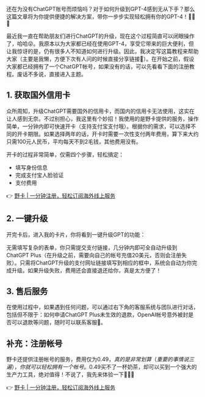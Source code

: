 还在为没有ChatGPT账号而烦恼吗？对于如何升级到GPT-4感到无从下手？那么这篇文章将为你提供便捷的解决方案，带你一步步实现轻松拥有你的GPT-4！🚀🚀🚀

最近我一直在帮助朋友们进行ChatGPT的升级，现在这个过程简直可以闭眼操作了，哈哈😝。我原本以为大家都已经在使用GPT-4，享受它带来的巨大便利，但让我惊讶的是，仍有很多人不知道如何进行升级。因此，我决定写这篇教程来帮助大家（主要是我懒，方便下次有人问的时候直接分享链接🔗）。在开始之前，假设大家都已经拥有了一个ChatGPT帐号，如果没有的话，可以先看看下面的注册教程。废话不多说，直接进入主题。

## 1. 获取国外信用卡

众所周知，升级ChatGPT需要国外的信用卡，而国内的信用卡无法使用，这实在让人感到无奈。不过别担心，我这里有个妙招！我使用的是野卡提供的服务，操作简单，一分钟内即可快速开卡（支持支付宝支付哦）。根据你的需求，可以选择不同的开卡期限。如果选择两年的话，开卡时需要一次性支付两年费用，算下来大约只需100元人民币，平均每天不到2毛钱，其他费用没有。

开卡的过程非常简单，仅需四个步骤，轻松搞定：

- 填写身份信息
- 完成支付宝人脸验证
- 支付费用

👉 [野卡 | 一分钟注册，轻松订阅海外线上服务](https://bit.ly/bewildcard)

## 2. 一键升级

开完卡后，进入我的卡片，你将看到一键升级GPT的功能：

无需填写复杂的表单，你只需提交支付链接，几分钟内即可全自动升级到ChatGPT Plus（在升级之前，需要向自己的帐号充值20美元，否则会注册失败）。只需将ChatGPT升级的支付网址链接填写到相应的框中，系统会自动为你完成升级。如果升级失败，费用还会直接退还给你，真是太方便了！

## 3. 售后服务

在使用过程中，如果遇到任何问题，可以通过右下角的客服系统与团队进行对话，包括但不限于：如何申请ChatGPT Plus未生效的退款，OpenAI帐号意外被封是否可以退款等问题，随时可以联系客服💁。

## 补充：注册帐号

野卡还提供注册帐号的服务，费用仅为$0.49，真的是非常划算（重要的事情说三遍），你就可以轻松拥有一个帐号。$0.49买不了一杯奶茶，却可以买到一个强大的生产力工具，绝对值得！不说了，我先来体验一下🚀🚀🚀

👉 [野卡 | 一分钟注册，轻松订阅海外线上服务](https://bit.ly/bewildcard)